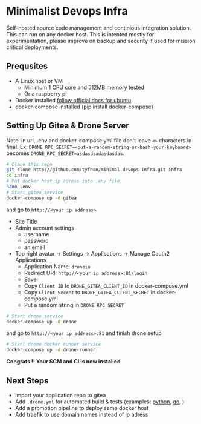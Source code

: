 # Minimalist Devops Infra

Self-hosted source code management and continious integration solution.
This can run on any docker host. This is intented mostly for experimentation,
please improve on backup and security if used for mission critical deployments.

## Prequsites

* A Linux host or VM
    * Minimum 1 CPU core and 512MB memory tested
    * Or a raspberry pi
* Docker installed [follow official docs for ubuntu](https://docs.docker.com/engine/install/ubuntu/#install-using-the-convenience-script).
* docker-compose installed (pip install docker-compose)

## Setting Up Gitea & Drone Server
Note: in url, .env and docker-compose.yml file don't leave `<>` characters in final. 
Ex: `DRONE_RPC_SECRET=<put-a-random-string-or-bash-your-keyboard>` becomes `DRONE_RPC_SECRET=asdasdsadasdasdas`.

```bash
# Clone this repo
git clone http://github.com/tyfncn/minimal-devops-infra.git infra
cd infra
# Put docker host ip adress into .env file
nano .env
# Start gitea service
docker-compose up -d gitea
```
and go to `http://<your ip address>`

* Site Title
* Admin account settings
    * username
    * password
    * an email
* Top right avatar -> Settings -> Applications -> Manage Oauth2 Applications
    * Application Name: `droneio`
    * Redirect URI: `http://<your ip address>:81/login`
    * Save
    * Copy `Client ID` to `DRONE_GITEA_CLIENT_ID` in docker-compose.yml
    * Copy `Client Secret` to `DRONE_GITEA_CLIENT_SECRET` in docker-compose.yml
    * Put a random string in `DRONE_RPC_SECRET`

```bash
# Start drone service
docker-compose up -d drone
```
and go to `http://<your ip address>:81` and finish drone setup

```bash
# Start drone docker runner service
docker-compose up -d drone-runner
```

**Congrats !! Your SCM and CI is now installed**

## Next Steps

* import your application repo to gitea
* Add `.drone.yml` for automated build & tests (examples: [python](https://docs.drone.io/pipeline/docker/examples/languages/python/), [go](https://docs.drone.io/pipeline/docker/examples/languages/golang/), )
* Add a promotion pipeline to deploy same docker host
* Add traefik to use domain names instead of ip adress